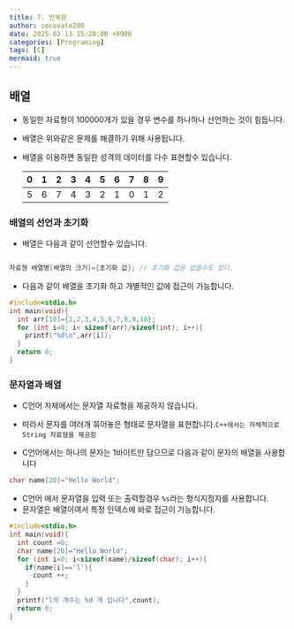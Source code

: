 ```yaml
---
title: 7. 반복문
author: secovate200
date: 2025-03-13 15:20:00 +0900
categories: [Programing]
tags: [C]
mermaid: true
---
```

## 배열
- 동일한 자료형이 100000개가 있을 경우 변수를 하나하나 선언하는 것이 힘듭니다.
- 배열은 위와같은 문제를 해결하기 위해 사용됩니다.
- 배열을 이용하면 동일한 성격의 데이터를 다수 표현할수 있습니다.
    
    |0|1|2|3|4|5|6|7|8|9|
    |-|-|-|-|-|-|-|-|-|-|
    |5|6|7|4|3|2|1|0|1|2|

### 배열의 선언과 초기화
- 배열은 다음과 같이 선언할수 있습니다.
```c

자료형 배열명[배열의 크기]={초기화 값}; // 초기화 값은 없을수도 있다.

```
- 다음과 같이 배열을 초기화 하고 개별적인 값에 접근이 가능합니다.
```c
#include<stdio.h>
int main(void){
  int arr[10]={1,2,3,4,5,6,7,8,9,10};
  for (int i=0; i< sizeof(arr)/sizeof(int); i++){
    printf("%d\n",arr[i]);
  }
  return 0;
}

```
### 문자열과 배열
- C언어 자체에서는 문자열 자료형을 제공하지 않습니다.
- 따라서 문자를 여러개 묶어놓은 형태로 문자열을 표현합니다.`C++에서는 자체적으로 String 자료형을 제공함`

- C언어에서는 하나의 문자는 1바이트만 담으므로 다음과 같이 문자의 배열을 사용합니다
```C
char name[20]="Hello World";

```
- C언어 에서 문자열을 입력 또는 출력할경우 `%s`라는 형식지정자를 사용합니다.
- 문자열은 배열이여서 특정 인덱스에 바로 접근이 가능합니다.
```c
#include<stdio.h>
int main(void){
  int count =0;
  char name[20]="Hello World";
  for (int i=0; i<sizeof(name)/sizeof(char); i++){
    if(name[i]=='l'){
      count ++;
    }
  }
  printf("l의 개수는 %d 개 입니다",count);
  return 0;
}

```
